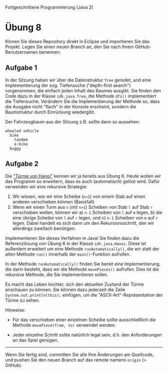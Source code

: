 Fortgeschrittene Programmierung (Java 2)

# Übung 8


Klonen Sie dieses Repository direkt in Eclipse und importieren Sie das Projekt. Legen Sie einen neuen Branch an, den Sie nach Ihrem GitHub-Benutzernamen benennen.

## Aufgabe 1

In der Sitzung haben wir über die Datenstruktur `Tree` geredet, und eine Implementierung der sog. Tiefensuche ("depth-first search") vorgenommen, die einfach jeden Inhalt des Baumes ausgibt. Sie finden den Code dazu in der Klasse `idh.java.Tree`, die Methode `dfs()` implementiert die Tiefensuche. Verändern Sie die Implementierung der Methode so, dass die Ausgabe nicht "flach" in der Konsole erscheint, sondern die Baumstruktur durch Einrückung wiedergibt.

Der Fahrzeugbaum aus der Sitzung z.B. sollte dann so aussehen:

```
wheeled vehicle
  bike
    tandem
    e-bike
  buggy
```

## Aufgabe 2

Die ["Türme von Hanoi"](https://de.wikipedia.org/wiki/Türme_von_Hanoi) kennen wir ja bereits aus Übung 6. Heute wollen wir das Programm so erweitern, dass es auch (automatisch) gelöst wird. Dafür verwenden wir eine rekursive Strategie:

1. Wir wissen, wie wir eine Scheibe (`n=1`) von einem Stab auf einen anderen verschieben können (Basisfall)
2. Wenn wir einen Turm aus `n` (mit `n>1`) Scheiben von Stab `l` auf Stab `r` verschieben wollen, können wir a) `n-1` Scheiben von `l` auf `m` legen, b) die eine übrige Scheibe von `l` auf `r` legen, und c) `n-1` Scheiben von `m` auf `r` legen. Dabei handelt es sich dann um den Rekursionsschritt, den wir allerdings zweifach benötigen.

Implementieren Sie dieses Verfahren in Java! Sie finden dazu die Referenzlösung von Übung 6 in der Klasse `idh.java.Hanoi`. Diese ist außerdem erweitert um eine Methode `runAutomatically()`, die wir statt der alten Methode `run()` innerhalb der `main()`-Funktion aufrufen.

In der Methode `runAutomatically()` finden Sie bereit eine Implementierung, die darin besteht, dass wir die Methode `movePieces()` aufrufen. Dies ist die rekursive Methode, die Sie implementieren sollen. 

Es macht das Leben leichter, sich den aktuellen Zustand der Türme anschauen zu können. Sie können dazu jederzeit die Zeile `System.out.println(this);` einfügen, um die "ASCII-Art"-Repräsentation der Türme zu sehen.

Hinweise:

- Für das verschieben einer einzelnen Scheibe sollte ausschließlich die Methode `movePiece(from, to)` verwendet werden. 

- Jeder einzelne Schritt sollte natürlich legal sein, d.h. den Anforderungen an das Spiel genügen.




----

Wenn Sie fertig sind, committen Sie alle Ihre Änderungen am Quellcode, und pushen Sie den neuen Branch auf das remote namens `origin` (= GitHub). 
